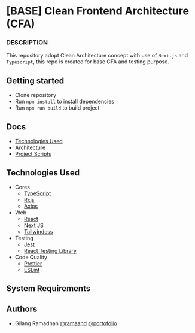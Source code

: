 # [BASE] Clean Frontend Architecture (CFA)

### DESCRIPTION

This repository adopt Clean Architecture concept with use of `Next.js` and `Typescript`, this repo is created for base CFA and testing purpose.

## Getting started

- Clone repository
- Run `npm install` to install dependencies
- Run `npm run build` to build project

## Docs

  - [Technologies Used](#technologies-used)
  - [Architecture](./docs/ARCHITECTURE.md "Project Architecture Documentation")
  - [Project Scripts](./docs/SCRIPTS.md "Project Scripts Documentation")

## Technologies Used
- Cores
  - [TypeScript](http://www.typescriptlang.org/)
  - [Rxjs](https://rxjs.dev/)
  - [Axios](https://github.com/axios/axios)
- Web
  - [React](https://reactjs.org/)
  - [Next JS](https://nextjs.org/)
  - [Tailwindcss](https://tailwindcss.com/)
- Testing
  - [Jest](https://jestjs.io)
  - [React Testing Library](https://testing-library.com/docs/react-testing-library/intro)
- Code Quality
  - [Prettier](https://prettier.io/)
  - [ESLint](https://eslint.org/)

## System Requirements

## Authors

- Gilang Ramadhan [@ramaand](https://www.github.com/ramaand) [@portofolio](https://gilstuffs.xyz)

